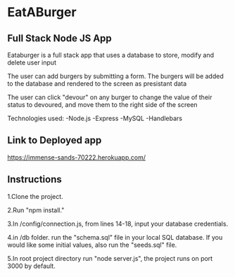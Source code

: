 # EatABurger

## Full Stack Node JS App

Eataburger is a full stack app that uses a database to store, modify and delete user input

The user can add burgers by submitting a form. The burgers will be added to the database and rendered to the screen as presistant data

The user can click "devour" on any burger to change the value of their status to devoured, and move them to the right side of the screen

Technologies used:
-Node.js
-Express
-MySQL
-Handlebars

## Link to Deployed app
https://immense-sands-70222.herokuapp.com/

## Instructions 

1.Clone the project.

2.Run "npm install."

3.In /config/connection.js, from lines 14-18, input your database credentials.

4.in /db folder. run the "schema.sql" file in your local SQL database. If you would like some initial values, also run the "seeds.sql" file.

5.In root project directory run "node server.js", the project runs on port 3000 by default. 
